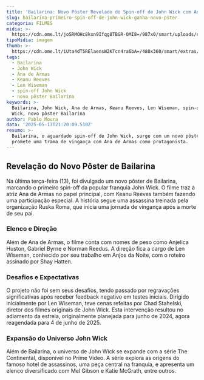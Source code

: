 ```yaml
---
title: 'Bailarina: Novo Pôster Revelado do Spin-off de John Wick com Ana de Armas'
slug: bailarina-primeiro-spin-off-de-john-wick-ganha-novo-pster
categoria: FILMES
midia: >-
  https://cdn.ome.lt/joSRMOHc8kxn9Ifqg8TBGR-OMI8=/987x0/smart/uploads/conteudo/fotos/Design_sem_nome_-_2025-05-13T175602.965.png
tipoMidia: imagem
thumb: >-
  https://cdn.ome.lt/iUta4dT5RElaensW2KTcn4ra6bA=/480x360/smart/extras/conteudos/Design_sem_nome_-_2025-05-13T175602.965.png
tags:
  - Bailarina
  - John Wick
  - Ana de Armas
  - Keanu Reeves
  - Len Wiseman
  - spin-off John Wick
  - novo pôster Bailarina
keywords: >-
  Bailarina, John Wick, Ana de Armas, Keanu Reeves, Len Wiseman, spin-off John
  Wick, novo pôster Bailarina
author: Pablo Moura
data: '2025-05-13T21:20:09.510Z'
resumo: >-
  Bailarina, o aguardado spin-off de John Wick, surge com um novo pôster e
  promete uma trama de vingança com Ana de Armas como protagonista.
---
```


## Revelação do Novo Pôster de Bailarina

<blockquote class="twitter-tweet"><a href="https://twitter.com/user/status/1922355375593943131"></a></blockquote>

Na última terça-feira (13), foi divulgado um novo pôster de Bailarina, marcando o primeiro spin-off da popular franquia John Wick. O filme traz a atriz Ana de Armas no papel principal, com Keanu Reeves também fazendo uma participação especial. A história segue uma assassina treinada pela organização Ruska Roma, que inicia uma jornada de vingança após a morte de seu pai.

### Elenco e Direção

Além de Ana de Armas, o filme conta com nomes de peso como Anjelica Huston, Gabriel Byrne e Norman Reedus. A direção fica a cargo de Len Wiseman, conhecido por seu trabalho em Anjos da Noite, com o roteiro assinado por Shay Hatten.

### Desafios e Expectativas

O projeto não foi sem seus desafios, tendo passado por regravações significativas após receber feedback negativo em testes iniciais. Dirigido inicialmente por Len Wiseman, teve cenas refeitas por Chad Stahelski, diretor dos filmes originais de John Wick. Esta intervenção resultou no adiamento da estreia, originalmente planejada para junho de 2024, agora reagendada para 4 de junho de 2025.

### Expansão do Universo John Wick

Além de Bailarina, o universo de John Wick se expande com a série The Continental, disponível no Prime Video. A série explora as origens do famoso hotel de assassinos, uma peça central na franquia, e apresenta um elenco diversificado com Mel Gibson e Katie McGrath, entre outros.
